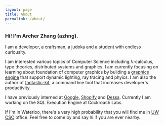 ```yaml
---
layout: page
title: About
permalink: /about/
---
```


### Hi! I'm Archer Zhang (azhng). 

I am a developer, a craftsman, a judoka and a student with endless curiousity.

I am interested various topics of Computer Science including λ-calculus, type theories, distributed systems and graphics. I am currently focusing on learning about foundation of computer graphics by building a [graphics engine](https://github.com/azhng/glex) that support dynamic lighting, ray tracing and phyics. I am also the author of [fantastic-kit](https://github.com/fantastic-kit/fantastic-kit), a command line tool that increases developer's productivity.

I have previously interned at [Google](https://google.com), [Shopify](https://twitter.com/shopifyeng) and [Dessa](https://dessa.com). Currently I am working on the SQL Execution Engine at Cockroach Labs.

If I'm in Waterloo, there's a very high probability that you will find me in [UW CSC](https://csclub.uwaterloo.ca/) office. Feel free to come by and say hi if you are ever nearby.

